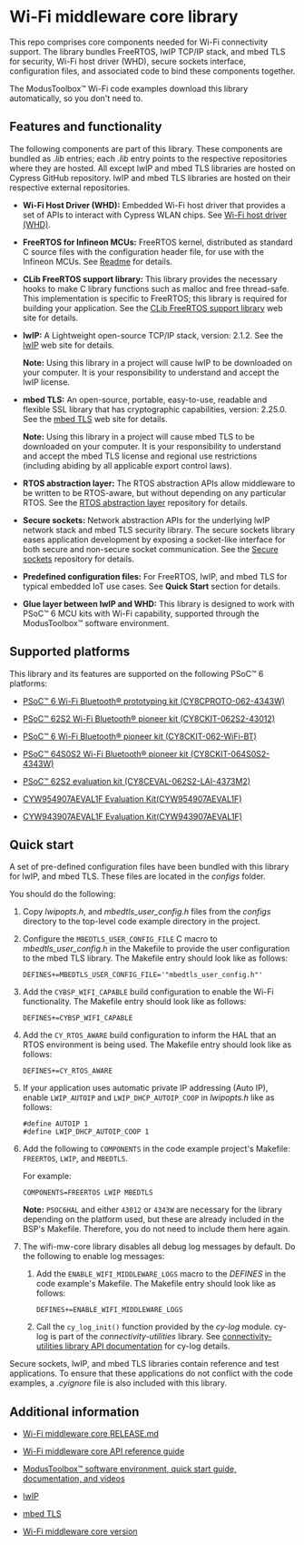 # Wi-Fi middleware core library

This repo comprises core components needed for Wi-Fi connectivity support. The library bundles FreeRTOS, lwIP TCP/IP stack, and mbed TLS for security, Wi-Fi host driver (WHD), secure sockets interface, configuration files, and associated code to bind these components together.

The ModusToolbox™ Wi-Fi code examples download this library automatically, so you don't need to.

## Features and functionality

The following components are part of this library. These components are bundled as *.lib* entries; each *.lib* entry points to the respective repositories where they are hosted. All except lwIP and mbed TLS libraries are hosted on Cypress GitHub repository. lwIP and mbed TLS libraries are hosted on their respective external repositories.

- **Wi-Fi Host Driver (WHD):** Embedded Wi-Fi host driver that provides a set of APIs to interact with Cypress WLAN chips. See [Wi-Fi host driver (WHD)](https://github.com/cypresssemiconductorco/wifi-host-driver).

- **FreeRTOS for Infineon MCUs:** FreeRTOS kernel, distributed as standard C source files with the configuration header file, for use with the Infineon MCUs. See 
[Readme](https://github.com/cypresssemiconductorco/freertos/README.md) for details.

- **CLib FreeRTOS support library:** This library provides the necessary hooks to make C library functions such as malloc and free thread-safe. This implementation is specific to FreeRTOS; this library is required for building your application. See the [CLib FreeRTOS support library](https://github.com/cypresssemiconductorco/clib-support) web site for details.

- **lwIP:** A Lightweight open-source TCP/IP stack, version: 2.1.2. See the [lwIP](https://savannah.nongnu.org/projects/lwip/) web site for details.

   **Note:** Using this library in a project will cause lwIP to be downloaded on your computer. It is your responsibility to understand and accept the lwIP license.

- **mbed TLS:** An open-source, portable, easy-to-use, readable and flexible SSL library that has cryptographic capabilities, version: 2.25.0. See the [mbed TLS](https://tls.mbed.org/) web site for details.

   **Note:** Using this library in a project will cause mbed TLS to be downloaded on your computer. It is your responsibility to understand and accept the mbed TLS license and regional use restrictions (including abiding by all applicable export control laws).

- **RTOS abstraction layer:** The RTOS abstraction APIs allow middleware to be written to be RTOS-aware, but without depending on any particular RTOS. See the [RTOS abstraction layer](https://github.com/cypresssemiconductorco/abstraction-rtos) repository for details.

- **Secure sockets:** Network abstraction APIs for the underlying lwIP network stack and mbed TLS security library. The secure sockets library eases application development by exposing a socket-like interface for both secure and non-secure socket communication. See the [Secure sockets](https://github.com/cypresssemiconductorco/secure-sockets) repository for details.

- **Predefined configuration files:** For FreeRTOS, lwIP, and mbed TLS for typical embedded IoT use cases. See **Quick Start** section for details.

- **Glue layer between lwIP and WHD:** This library is designed to work with PSoC&trade; 6 MCU kits with Wi-Fi capability, supported through the ModusToolbox&trade; software environment.


## Supported platforms

This library and its features are supported on the following PSoC&trade; 6 platforms:

- [PSoC&trade; 6 Wi-Fi Bluetooth&reg; prototyping kit (CY8CPROTO-062-4343W)](https://www.cypress.com/documentation/development-kitsboards/psoc-6-wi-fi-bt-prototyping-kit-cy8cproto-062-4343w)

- [PSoC&trade; 62S2 Wi-Fi Bluetooth&reg; pioneer kit (CY8CKIT-062S2-43012)](https://www.cypress.com/documentation/development-kitsboards/psoc-62s2-wi-fi-bt-pioneer-kit-cy8ckit-062s2-43012)

- [PSoC&trade; 6 Wi-Fi Bluetooth&reg; pioneer kit (CY8CKIT-062-WiFi-BT)](https://www.cypress.com/documentation/development-kitsboards/psoc-6-wifi-bt-pioneer-kit-cy8ckit-062-wifi-bt)

- [PSoC&trade; 64S0S2 Wi-Fi Bluetooth&reg; pioneer kit (CY8CKIT-064S0S2-4343W)](https://www.cypress.com/documentation/development-kitsboards/psoc-64-standard-secure-aws-wi-fi-bt-pioneer-kit-cy8ckit)

- [PSoC&trade; 62S2 evaluation kit (CY8CEVAL-062S2-LAI-4373M2)](https://www.cypress.com/documentation/development-kitsboards/psoc-62s2-evaluation-kit-cy8ceval-062s2)

- [CYW954907AEVAL1F Evaluation Kit(CYW954907AEVAL1F)](https://www.cypress.com/documentation/development-kitsboards/cyw954907aeval1f-evaluation-kit)

- [CYW943907AEVAL1F Evaluation Kit(CYW943907AEVAL1F)](https://www.cypress.com/documentation/development-kitsboards/cyw943907aeval1f-evaluation-kit)

## Quick start

A set of pre-defined configuration files have been bundled with this library for lwIP, and mbed TLS. These files are located in the *configs* folder.

You should do the following:

1. Copy *lwipopts.h*, and *mbedtls_user_config.h* files from the *configs* directory to the top-level code example directory in the project.

2. Configure the `MBEDTLS_USER_CONFIG_FILE` C macro to *mbedtls_user_config.h* in the Makefile to provide the user configuration to the mbed TLS library. The Makefile entry should look like as follows:

    ```
    DEFINES+=MBEDTLS_USER_CONFIG_FILE='"mbedtls_user_config.h"'
    ```

3. Add the `CYBSP_WIFI_CAPABLE` build configuration to enable the Wi-Fi functionality. The Makefile entry should look like as follows:

    ```
    DEFINES+=CYBSP_WIFI_CAPABLE
    ```

4. Add the `CY_RTOS_AWARE` build configuration to inform the HAL that an RTOS environment is being used. The Makefile entry should look like as follows:

    ```
    DEFINES+=CY_RTOS_AWARE
    ```

5. If your application uses automatic private IP addressing (Auto IP), enable `LWIP_AUTOIP` and `LWIP_DHCP_AUTOIP_COOP` in *lwipopts.h* like as follows:

    ```
    #define AUTOIP 1
    #define LWIP_DHCP_AUTOIP_COOP 1
    ```

6. Add the following to `COMPONENTS` in the code example project's Makefile: `FREERTOS`, `LWIP`, and `MBEDTLS`.

   For example:

   ```
   COMPONENTS=FREERTOS LWIP MBEDTLS
   ```
   **Note:** `PSOC6HAL` and either `43012` or `4343W` are necessary for the library depending on the platform used, but these are already included in the BSP's Makefile. Therefore, you do not need to include them here again.

7. The wifi-mw-core library disables all debug log messages by default. Do the following to enable log messages:

   1. Add the `ENABLE_WIFI_MIDDLEWARE_LOGS` macro to the *DEFINES* in the code example's Makefile. The Makefile entry should look like as follows:
       ```
       DEFINES+=ENABLE_WIFI_MIDDLEWARE_LOGS
       ```
   2. Call the `cy_log_init()` function provided by the *cy-log* module. cy-log is part of the *connectivity-utilities* library. See [connectivity-utilities library API documentation](https://cypresssemiconductorco.github.io/connectivity-utilities/api_reference_manual/html/group__logging__utils.html) for cy-log details.

Secure sockets, lwIP, and mbed TLS libraries contain reference and test applications. To ensure that these applications do not conflict with the code examples, a *.cyignore* file is also included with this library.


## Additional information

- [Wi-Fi middleware core RELEASE.md](./RELEASE.md)

- [Wi-Fi middleware core API reference guide](https://cypresssemiconductorco.github.io/wifi-mw-core/api_reference_manual/html/index.html)

- [ModusToolbox&trade; software environment, quick start guide, documentation, and videos](https://www.cypress.com/products/modustoolbox-software-environment)

- [lwIP](https://savannah.nongnu.org/projects/lwip/)

- [mbed TLS](https://tls.mbed.org/)

- [Wi-Fi middleware core version](./version.xml)
